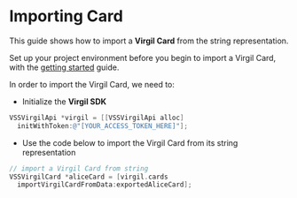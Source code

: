 # Importing Card

This guide shows how to import a **Virgil Card** from the string representation.

Set up your project environment before you begin to import a Virgil Card, with the [getting started](/documentation-objectivec/guides/configuration/client-configuration.md) guide.


In order to import the Virgil Card, we need to:

- Initialize the **Virgil SDK**

```objectivec
VSSVirgilApi *virgil = [[VSSVirgilApi alloc]
  initWithToken:@"[YOUR_ACCESS_TOKEN_HERE]"];
```

- Use the code below to import the Virgil Card from its string representation

```objectivec
// import a Virgil Card from string
VSSVirgilCard *aliceCard = [virgil.cards
  importVirgilCardFromData:exportedAliceCard];
```
